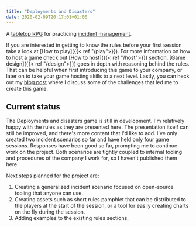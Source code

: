 ```yaml
---
title: "Deployments and Disasters"
date: 2020-02-09T20:17:01+01:00
---
```


A [tabletop RPG](https://en.wikipedia.org/wiki/Tabletop_role-playing_game) for practicing [incident management](https://en.wikipedia.org/wiki/Incident_management).

If you are interested in getting to know the rules before your first session take a look at [How to play]({{< ref "/play">}}). For more information on how to host a game check out [How to host]({{< ref "/host">}}) section. [Game design]({{< ref "/design">}}) goes in depth with reasoning behind the rules. That can be helpful when first introducing this game to your company, or later on to take your game hosting skills to a next level. Lastly, you can heck out my [blog post](https://qua.name/antolius/incident-management-dnd) where I discuss some of the challenges that led me to create this game.

## Current status

The Deployments and disasters game is still in development. I'm relatively happy with the rules as they are presented here. The presentation itself can still be improved, and there's more content that I'd like to add. I've only created two incident scenarios so far and have held only four game sessions. Responses have been good so far, prompting me to continue work on the project. Both scenarios are tightly coupled to internal tooling and procedures of the company I work for, so I haven't published them here.

Next steps planned for the project are:

1. Creating a generalized incident scenario focused on open-source tooling that anyone can use.
1. Creating assets such as short rules pamphlet that can be distributed to the players at the start of the session, or a tool for easily creating charts on the fly during the session.
1. Adding examples to the existing rules sections.
